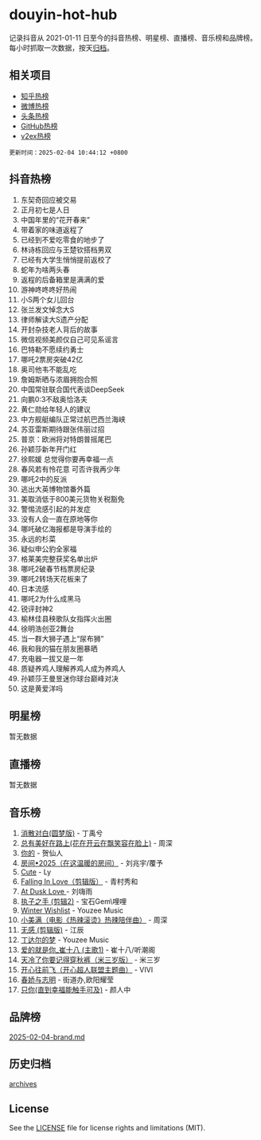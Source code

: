 # douyin-hot-hub

记录抖音从 2021-01-11 日至今的抖音热榜、明星榜、直播榜、音乐榜和品牌榜。每小时抓取一次数据，按天[归档](archives)。

## 相关项目

- [知乎热榜](https://github.com/lonnyzhang423/zhihu-hot-hub)
- [微博热榜](https://github.com/lonnyzhang423/weibo-hot-hub)
- [头条热榜](https://github.com/lonnyzhang423/toutiao-hot-hub)
- [GitHub热榜](https://github.com/lonnyzhang423/github-hot-hub)
- [v2ex热榜](https://github.com/lonnyzhang423/v2ex-hot-hub)


`更新时间：2025-02-04 10:44:12 +0800`

## 抖音热榜

1. 东契奇回应被交易
1. 正月初七是人日
1. 中国年里的“花开春来”
1. 带着家的味道返程了
1. 已经到不爱吃零食的地步了
1. 林诗栋回应与王楚钦搭档男双
1. 已经有大学生悄悄提前返校了
1. 蛇年为啥两头春
1. 返程的后备箱里是满满的爱
1. 游神咚咚咚好热闹
1. 小S两个女儿回台
1. 张兰发文悼念大S
1. 律师解读大S遗产分配
1. 开封杂技老人背后的故事
1. 微信视频美颜仅自己可见系谣言
1. 巴特勒不愿续约勇士
1. 哪吒2票房突破42亿
1. 奥司他韦不能乱吃
1. 詹姆斯晒与浓眉拥抱合照
1. 中国常驻联合国代表谈DeepSeek
1. 向鹏0:3不敌奥恰洛夫
1. 黄仁勋给年轻人的建议
1. 中方舰艇编队正常过航巴西兰海峡
1. 苏亚雷斯期待跟张伟丽过招
1. 普京：欧洲将对特朗普摇尾巴
1. 孙颖莎新年开门红
1. 徐熙媛 总觉得你要再幸福一点
1. 春风若有怜花意 可否许我再少年
1. 哪吒2中的反派
1. 逃出大英博物馆番外篇
1. 美取消低于800美元货物关税豁免
1. 警惕流感引起的并发症
1. 没有人会一直在原地等你
1. 哪吒破亿海报都是导演手绘的
1. 永远的杉菜
1. 疑似申公豹全家福
1. 格莱美完整获奖名单出炉
1. 哪吒2破春节档票房纪录
1. 哪吒2转场天花板来了
1. 日本流感
1. 哪吒2为什么成黑马
1. 锐评封神2
1. 榆林佳县秧歌队女指挥火出圈
1. 徐明浩创亚2舞台
1. 当一群大狮子遇上“尿布狮”
1. 我和我的猫在朋友圈暴晒
1. 充电器一拔又是一年
1. 质疑养鸡人理解养鸡人成为养鸡人
1. 孙颖莎王曼昱迷你球台巅峰对决
1. 这是黄爱洋吗

## 明星榜

暂无数据

## 直播榜

暂无数据

## 音乐榜

1. [消散对白(圆梦版)](https://sf3-cdn-tos.douyinstatic.com/obj/tos-cn-ve-2774/og4jB5I5IizzoZVAAAzWgBMAsMDWoArfwBOiFs) - 丁禹兮
1. [总有美好在路上(花在开云在飘笑容在脸上)](https://sf3-cdn-tos.douyinstatic.com/obj/tos-cn-ve-2774/oU5u7NwtfBIvaNhoQBszOvAlRiAoiWAVVyBMq4) - 周深
1. [你的](https://sf5-hl-cdn-tos.douyinstatic.com/obj/tos-cn-ve-2774/oYuIeKf42jB7sEV6B2upMdpYAgfrQWj0FeRegh) - 贺仙人
1. [房间•2025（在这温暖的房间）](https://sf5-hl-cdn-tos.douyinstatic.com/obj/tos-cn-ve-2774/oMzJcnT8BgIetASeBfwfEeBQVNfACiCifhfZP7g) - 刘兆宇/覆予
1. [Cute](https://sf5-hl-cdn-tos.douyinstatic.com/obj/tos-cn-ve-2774/o4IbIzHWKAAB4wsS5qMBRiiAlEBGTpQRNfFvuo) - Ly
1. [Falling In Love（剪辑版）](https://sf5-hl-cdn-tos.douyinstatic.com/obj/tos-cn-ve-2774/o8ajpA8zzgBPahbBIO8AcKGBLJezFCRd1wfP9f) - 青村秀和
1. [ At Dusk  Love ](https://sf5-hl-cdn-tos.douyinstatic.com/obj/tos-cn-ve-2774/o8CrpCf5CaYgI4ZrtQgMQAFEfuGqNnRSDQAPBc) - 刘嗨雨
1. [执子之手 (剪辑2)](https://sf5-hl-cdn-tos.douyinstatic.com/obj/tos-cn-ve-2774/oUoZLQjCc31XzqsBnBQUNgeKtYPBcgbFDwtfcu) - 宝石Gem\哩哩
1. [Winter Wishlist](https://sf5-hl-cdn-tos.douyinstatic.com/obj/tos-cn-ve-2774/oIIgUOeamCFCVAzxN6MFRLIBlLGpUqQxeeHrLE) - Youzee Music
1. [小美满（电影《热辣滚烫》热辣陪伴曲）](https://sf5-hl-cdn-tos.douyinstatic.com/obj/tos-cn-ve-2774/o0GAn2lSgfZIDUgtevCGDQYnFg4CwnrBaxbTZL) - 周深
1. [无感 (剪辑版)](https://sf5-hl-cdn-tos.douyinstatic.com/obj/tos-cn-ve-2774/o0eIsUzJBDlQaQFC5OFlgbMEZC1TFYBftOBn6p) - 江辰
1. [丁达尔的梦](https://sf5-hl-cdn-tos.douyinstatic.com/obj/tos-cn-ve-2774/oMU3WirUZBVQkAC9ccG5P2IQirziZM2RTInUY) - Youzee Music
1. [爱的就是你_崔十八 (主歌1)](https://sf5-hl-cdn-tos.douyinstatic.com/obj/tos-cn-ve-2774/oI5BO5DhFZ6UTcNCnZaOCBLtZ7WIMQGfgnXf5E) - 崔十八/听潮阁
1. [天冷了你要记得穿秋裤（米三岁版）](https://sf5-hl-cdn-tos.douyinstatic.com/obj/tos-cn-ve-2774/oQlIwVIDWiZ6BQilAorS7MA0AgCkQDvcZAdm1) - 米三岁
1. [开心往前飞（开心超人联盟主题曲）](https://sf5-hl-cdn-tos.douyinstatic.com/obj/tos-cn-ve-2774/9d8fb7c82cf1421fb93a9fe925275e0a) - VIVI
1. [春娇与志明](https://sf5-hl-cdn-tos.douyinstatic.com/obj/tos-cn-ve-2774/e530d8fceb7044b39707d7f9ff54add1) - 街道办,欧阳耀莹
1. [只你(直到幸福能触手可及)](https://sf5-hl-cdn-tos.douyinstatic.com/obj/tos-cn-ve-2774/o0lBkRDzFTeaVSUz3ZZSCBVtZ5DIMQGfgmEAuE) - 颜人中

## 品牌榜

[2025-02-04-brand.md](archives/2025-02-04-brand.md)

## 历史归档

[archives](archives)

## License

See the [LICENSE](LICENSE) file for license rights and limitations (MIT).
